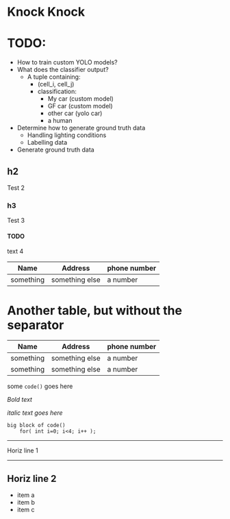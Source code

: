 # Knock Knock
# TODO:
- How to train custom YOLO models?
- What does the classifier output?
    - A tuple containing:
        - (cell_i, cell_j)
        - classification:
            - My car (custom model)
            - GF car (custom model)
            - other car (yolo car)
            - a human
- Determine how to generate ground truth data
    - Handling lighting conditions
    - Labelling data
- Generate ground truth data

## h2
Test 2

### h3
Test 3

#### TODO
text 4

| Name      | Address        | phone number |
| ----      | -------        | ------------ |
| something | something else | a number     |

# Another table, but without the separator
| Name      | Address        | phone number |
| ----      | -------        | ------------ |
| something | something else | a number     |
| something | something else | a number     |

some `code()` goes here

*Bold text*


_italic text goes here_

```
big block of code()
    for( int i=0; i<4; i++ );
```

***
Horiz line 1
***

Horiz line 2
---

* item a
* item b
* item c
